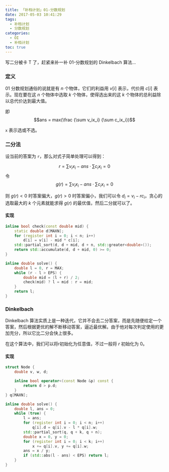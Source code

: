 ```yaml
---
title: 「补档计划」01-分数规划
date: 2017-05-03 10:41:29
tags:
  - 补档计划
  - 分数规划
categories:
  - OI
  - 补档计划
toc: true
---
```

写二分被卡 T 了，赶紧来补一补 01-分数规划的 Dinkelbach 算法...
<!-- more -->
### 定义
01 分数规划通俗的说就是有 $n$ 个物体，它们的利益用 $v[i]$ 表示，代价用 $c[i]$ 表示。现在要在这 $n$ 个物体中选取 $k$ 个物体，使得选出来的这 $k$ 个物体的总利益除以总代价达到最大值。

即
$$ans = max(\frac {\sum v_ix_i} {\sum c_ix_i})$$

`x` 表示选或不选。
### 二分法
设当前的答案为 `r`，那么对式子简单处理可以得到：

$$r = \sum v_ix_i - ans \cdot \sum c_ix_i = 0$$
令
$$g(r) = \sum v_ix_i - ans \cdot \sum c_ix_i = 0$$

则 $g(r) < 0$ 时答案偏大，$g(r) > 0$ 时答案偏小，我们可以令 $d_i = v_i - rc_i$，贪心的选取最大的 $k$ 个元素就能求得 $g(r)$ 的最优值，然后二分就可以了。
#### 实现
``` cpp
inline bool check(const double mid) {
    static double d[MAXN];
    for (register int i = 0; i < n; i++)
        d[i] = v[i] - mid * c[i];
    std::partial_sort(d, d + mid, d + n, std::greater<double>());
    return std::accumulate(d, d + mid, 0) >= 0;
}

inline double solve() {
    double l = 0, r = MAX;
    while (r - l > EPS) {
        double mid = (l + r) / 2;
        check(mid) ? l = mid : r = mid;
    }
    return l;
}
```
### Dinkelbach
Dinkelbach 算法实质上是一种迭代，它并不会去二分答案，而是先随便给定一个答案，然后根据更优的解不断移动答案，逼近最优解。由于他对每次判定使用的更加充分，所以它比二分会快上很多。

在这个算法中，我们可以将r初始化为任意值，不过一般将 $r$ 初始化为 $0$。
#### 实现
``` cpp
struct Node {
    double v, w, d;

    inline bool operator<(const Node &p) const {
        return d > p.d;
    }
} q[MAXN];

inline double solve() {
    double l, ans = 0;
    while (true) {
        l = ans;
        for (register int i = 0; i < n; i++)
            q[i].d = q[i].v - l * q[i].w;
        std::partial_sort(q, q + k, q + n);
        double x = 0, y = 0;
        for (register int i = 0; i < k; i++)
            x += q[i].v, y += q[i].w;
        ans = x / y;
        if (std::abs(l - ans) < EPS) return l;
    }
}   
```
